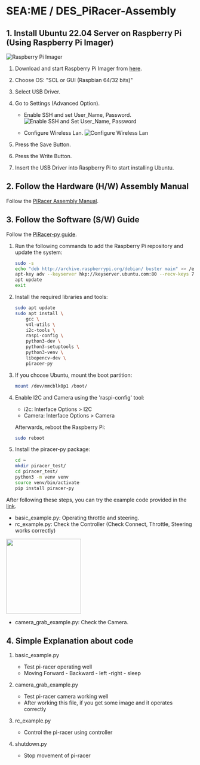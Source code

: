 # SEA:ME / DES_PiRacer-Assembly 

## 1. Install Ubuntu 22.04 Server on Raspberry Pi (Using Raspberry Pi Imager)

![Raspberry Pi Imager](https://github.com/Ho-mmd/DES_Project1/assets/55338823/bdaa29b5-dd84-4ec0-9239-d724b5a94a57)

1. Download and start Raspberry Pi Imager from [here](https://www.raspberrypi.com/software/).
2. Choose OS: "SCL or GUI (Raspbian 64/32 bits)"
3. Select USB Driver.
4. Go to Settings (Advanced Option).

   - Enable SSH and set User_Name, Password.
   ![Enable SSH and Set User_Name, Password](https://github.com/Ho-mmd/DES_Project1/assets/55338823/1835122e-955a-4415-9638-0cb4549a7f07)

   - Configure Wireless Lan.
   ![Configure Wireless Lan](https://github.com/Ho-mmd/DES_Project1/assets/55338823/3b8c98b3-c74e-4de8-969d-4c75220c7dff)

5. Press the Save Button.
6. Press the Write Button.
7. Insert the USB Driver into Raspberry Pi to start installing Ubuntu.

## 2. Follow the Hardware (H/W) Assembly Manual

Follow the [PiRacer Assembly Manual](https://www.waveshare.com/wiki/PiRacer_Assembly_Manual).

## 3. Follow the Software (S/W) Guide

Follow the [PiRacer-py guide](https://pypi.org/project/piracer-py/).

1. Run the following commands to add the Raspberry Pi repository and update the system:

   ```bash
   sudo -s
   echo "deb http://archive.raspberrypi.org/debian/ buster main" >> /etc/apt/sources.list
   apt-key adv --keyserver hkp://keyserver.ubuntu.com:80 --recv-keys 7FA3303E
   apt update
   exit
   ```

2. Install the required libraries and tools:

   ```bash
   sudo apt update
   sudo apt install \
       gcc \
       v4l-utils \ 
       i2c-tools \ 
       raspi-config \ 
       python3-dev \
       python3-setuptools \ 
       python3-venv \
       libopencv-dev \
       piracer-py
   ```

3. If you choose Ubuntu, mount the boot partition:

   ```bash
   mount /dev/mmcblk0p1 /boot/
   ```

4. Enable I2C and Camera using the 'raspi-config' tool:

   - i2c: Interface Options > I2C
   - Camera: Interface Options > Camera

   Afterwards, reboot the Raspberry Pi:

   ```bash
   sudo reboot
   ```

5. Install the piracer-py package:

   ```bash
   cd ~
   mkdir piracer_test/
   cd piracer_test/
   python3 -m venv venv
   source venv/bin/activate
   pip install piracer-py
   ```

After following these steps, you can try the example code provided in the [link](https://pypi.org/project/piracer-py/).

- basic_example.py: Operating throttle and steering.
- rc_example.py: Check the Controller (Check Connect, Throttle, Steering works correctly)
<img src="https://github.com/Ho-mmd/DES_Project1/assets/55338823/f459b2e5-dbe7-48ee-a0ef-824d6a074ca3.png" width="200" height="200"/>

- camera_grab_example.py: Check the Camera.

## 4. Simple Explanation about code

1. basic_example.py

	- Test pi-racer operating well
	- Moving Forward - Backward - left -right - sleep

2. camera_grab_example.py

	- Test pi-racer camera working well
	- After working this file, if you get some image and it operates correctly
	
3. rc_example.py

	- Control the pi-racer using controller 

4. shutdown.py

	- Stop movement of pi-racer
